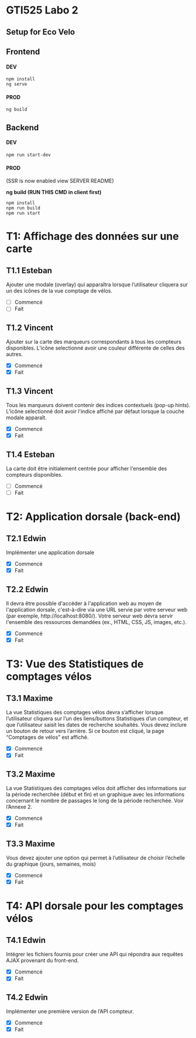 # GTI525 Labo 2
## Setup for Eco Velo
## Frontend
#### DEV
    npm install
    ng serve
#### PROD
    ng build
## Backend 
#### DEV
    npm run start-dev
#### PROD
(SSR is now enabled view SERVER README)

<b>ng build (RUN THIS CMD in client first)</b>

    npm install 
    npm run build
    npm run start


# T1: Affichage des données sur une carte

## T1.1 Esteban
Ajouter une modale (overlay) qui apparaîtra lorsque l’utilisateur cliquera sur un des icônes de la vue comptage de vélos.
- [ ] Commencé
- [ ] Fait

## T1.2 Vincent
Ajouter sur la carte des marqueurs correspondants à tous les compteurs disponibles. L’icône selectionné avoir une couleur différente de celles des autres.
- [x] Commencé
- [x] Fait

## T1.3 Vincent
Tous les marqueurs doivent contenir des indices contextuels (pop-up hints). L’icône selectionné doit avoir l'indice affiché par défaut lorsque la couche modale apparaît.
- [x] Commencé
- [x] Fait

## T1.4 Esteban
La carte doit être initialement centrée pour afficher l'ensemble des compteurs disponibles.
- [ ] Commencé
- [ ] Fait

# T2: Application dorsale (back-end)
## T2.1 Edwin
Implémenter une application dorsale
- [x] Commencé
- [x] Fait
  
## T2.2 Edwin
Il devra être possible d'accéder à l'application web au moyen de l'application dorsale,
c'est-à-dire via une URL servie par votre serveur web (par exemple, http://localhost:8080/). Votre
serveur web devra servir l'ensemble des ressources demandées (ex., HTML, CSS, JS, images, etc.).
- [x] Commencé
- [x] Fait

# T3: Vue des Statistiques de comptages vélos
## T3.1 Maxime
La vue Statistiques des comptages vélos devra s’afficher lorsque l’utilisateur cliquera sur l’un
des liens/buttons Statistiques d’un compteur, et que l’utilisateur saisit les dates de recherche
souhaités. Vous devez inclure un bouton de retour vers l’arrière. Si ce bouton est cliqué, la page “Comptages de vélos” est affiché.
- [x] Commencé
- [x] Fait
## T3.2 Maxime
La vue Statistiques des comptages vélos doit afficher des informations sur la période
recherchée (début et fin) et un graphique avec les informations concernant le nombre de passages le long de la période recherchée. Voir l’Annexe 2.
- [x] Commencé
- [x] Fait
## T3.3 Maxime
Vous devez ajouter une option qui permet à l’utilisateur de choisir l’échelle du graphique (jours, semaines, mois)
- [x] Commencé
- [x] Fait

# T4: API dorsale pour les comptages vélos
## T4.1 Edwin
Intégrer les fichiers fournis pour créer une API qui répondra aux requêtes AJAX provenant du front-end.

- [x] Commencé
- [x] Fait

## T4.2 Edwin
Implémenter une première version de l’API compteur.
- [x] Commencé
- [x] Fait
